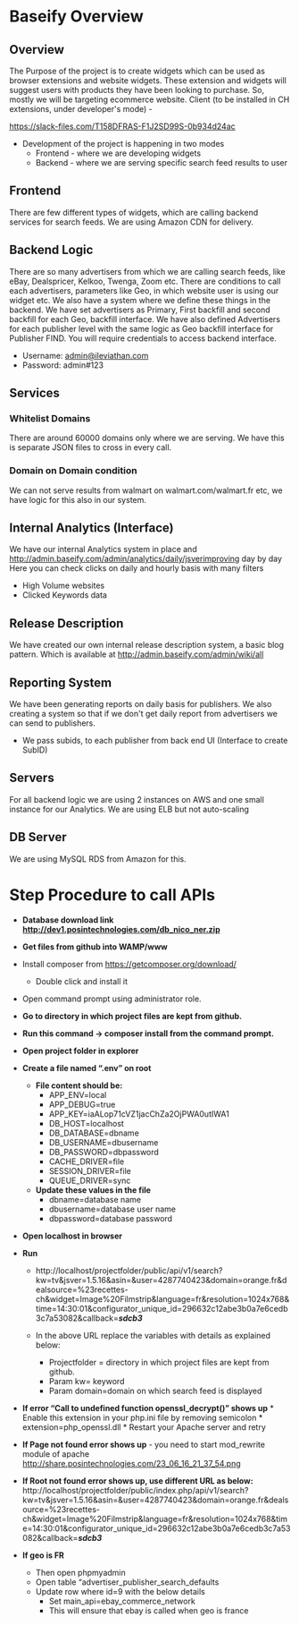 # Baseify Overview
## Overview
The Purpose of the project is to create widgets which can be used as browser extensions and website widgets. These extension and widgets will suggest users with products they have been looking to purchase. So, mostly we will be targeting ecommerce website.
Client (to be installed in CH extensions, under developer's mode) - 

https://slack-files.com/T158DFRAS-F1J2SD99S-0b934d24ac 

* Development of the project is happening in two modes 
    * Frontend - where we are developing widgets
    * Backend - where we are serving specific search feed results to user

## Frontend
   There are few different types of widgets, which are calling backend services for search feeds. We are using Amazon CDN for delivery.
   
## Backend Logic
   There are so many advertisers from which we are calling search feeds, like eBay, Dealspricer, Kelkoo, Twenga, Zoom etc. There are conditions to call each advertisers, parameters like Geo, in which website user is using our widget etc. We also have a system where we define these things in the backend. We have set advertisers as Primary, First backfill and second backfill for each Geo, backfill interface. We have also defined Advertisers for each publisher level with the same logic as Geo backfill interface for Publisher FIND. You will require credentials to access backend interface. 
   * Username: admin@ileviathan.com
   * Password: admin#123

## Services
### Whitelist Domains
   There are around 60000 domains only where we are serving. We have this is separate JSON files to cross in every call.
### Domain on Domain condition
   We can not serve results from walmart on walmart.com/walmart.fr etc, we have logic for this also in our system.
   
## Internal Analytics	(Interface)
We have our internal Analytics system in place and http://admin.baseify.com/admin/analytics/daily/jsverimproving day by day
Here you can check clicks on daily and hourly basis with many filters
* High Volume websites
* Clicked Keywords data

## Release Description
We have created our own internal release description system, a basic blog pattern. Which is available at http://admin.baseify.com/admin/wiki/all 

## Reporting System
We have been generating reports on daily basis for publishers. We also creating a system so that if we don't get daily report from advertisers we can send to publishers.

* We pass subids, to each publisher from back end UI (Interface to create SubID)

## Servers
For all backend logic we are using 2 instances on AWS and one small instance for our Analytics. We are using ELB but not auto-scaling

## DB Server
We are using MySQL RDS from Amazon for this.

# Step Procedure to call APIs

* **Database download link http://dev1.posintechnologies.com/db_nico_ner.zip**
 
* **Get files from github into WAMP/www**
 
* Install composer from https://getcomposer.org/download/
   * Double click and install it
* Open command prompt using administrator role.
 
* **Go to directory in which project files are kept from github.**
 
* **Run this command → composer install from the command prompt.**
 
* **Open project folder in explorer**

* **Create a file named “.env” on root**
   * **File content should be:**
      * APP_ENV=local
      * APP_DEBUG=true
      * APP_KEY=iaALop71cVZ1jacChZa2OjPWA0utIWA1
      * DB_HOST=localhost
      * DB_DATABASE=dbname
      * DB_USERNAME=dbusername
      * DB_PASSWORD=dbpassword
      * CACHE_DRIVER=file
      * SESSION_DRIVER=file
      * QUEUE_DRIVER=sync
   * **Update these values in the file**
      * dbname=database name
      * dbusername=database user name
      * dbpassword=database password
      
* **Open localhost in browser**

* **Run**
   - http://localhost/projectfolder/public/api/v1/search?kw=tv&jsver=1.5.16&asin=&user=4287740423&domain=orange.fr&dealsource=%23recettes-ch&widget=Image%20Filmstrip&language=fr&resolution=1024x768&time=14:30:01&configurator_unique_id=296632c12abe3b0a7e6cedb3c7a53082&callback=___sdcb3___
   
   - In the above URL replace the variables with details as explained below:
      * Projectfolder = directory in which project files are kept from github.
      * Param kw= keyword
      * Param domain=domain on which search feed is displayed

* **If  error  “Call to undefined function openssl_decrypt()” shows up**
      * Enable this extension in your php.ini file by removing semicolon
      * extension=php_openssl.dll
      * Restart your Apache server and retry

* **If Page not found error shows up** - you need to start mod_rewrite module of apache         http://share.posintechnologies.com/23_06_16_21_37_54.png

* **If Root not found error shows up, use different URL as below:**
   http://localhost/projectfolder/public/index.php/api/v1/search?kw=tv&jsver=1.5.16&asin=&user=4287740423&domain=orange.fr&dealsource=%23recettes-ch&widget=Image%20Filmstrip&language=fr&resolution=1024x768&time=14:30:01&configurator_unique_id=296632c12abe3b0a7e6cedb3c7a53082&callback=___sdcb3___

* **If geo is FR**
   * Then open phpmyadmin
   * Open table “advertiser_publisher_search_defaults
   * Update row where id=9 with the below details
      * Set main_api=ebay_commerce_network
      * This will ensure that ebay is called when geo is france
